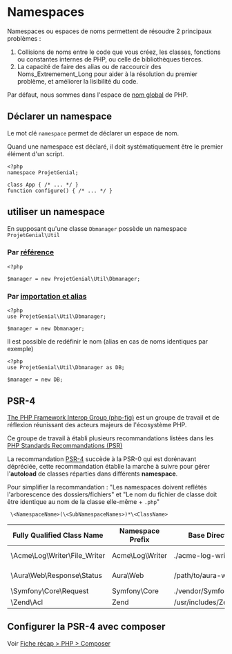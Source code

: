 # Namespaces

Namespaces ou espaces de noms permettent de résoudre 2 principaux problèmes :

1. Collisions de noms entre le code que vous créez, les classes, fonctions ou constantes internes de PHP, ou celle de bibliothèques tierces.
2. La capacité de faire des alias ou de raccourcir des Noms_Extremement_Long pour aider à la résolution du premier problème, et améliorer la lisibilité du code.

Par défaut, nous sommes dans l'espace de [nom global](https://secure.php.net/manual/fr/language.namespaces.global.php) de PHP.

## Déclarer un namespace

Le mot clé `namespace` permet de déclarer un espace de nom.

Quand une namespace est déclaré, il doit systématiquement être le premier élément d'un script.

```
<?php
namespace ProjetGenial;

class App { /* ... */ }
function configure() { /* ... */ }

```

## utiliser un namespace

En supposant qu'une classe `Dbmanager` possède un namespace `ProjetGenial\Util`

### Par [référence](https://secure.php.net/manual/fr/language.namespaces.basics.php)

```
<?php

$manager = new ProjetGenial\Util\Dbmanager;

```

### Par [importation et alias](https://secure.php.net/manual/fr/language.namespaces.importing.php)

```
<?php
use ProjetGenial\Util\Dbmanager;

$manager = new Dbmanager;

```

Il est possible de redéfinir le nom (alias en cas de noms identiques par exemple)

```
<?php
use ProjetGenial\Util\Dbmanager as DB;

$manager = new DB;

```

## PSR-4

[The PHP Framework Interop Group (php-fig)](http://www.php-fig.org/) est un groupe de travail et de réflexion réunissant des acteurs majeurs de l'écosystème PHP.

Ce groupe de travail à établi plusieurs recommandations listées dans les [PHP Standards Recommandations (PSR)](http://www.php-fig.org/psr/)

La recommandation [PSR-4](http://www.php-fig.org/psr/psr-4/) succède à la PSR-0 qui est dorénavant dépréciée, cette recommandation établie la marche à suivre pour gérer l'**autoload** de classes réparties dans différents **namespace**.

Pour simplifier la recommandation : "Les namespaces doivent reflétés l'arborescence des dossiers/fichiers" et "Le nom du fichier de classe doit être identique au nom de la classe elle-même + `.php`"

```
 \<NamespaceName>(\<SubNamespaceNames>)*\<ClassName>
```

 | Fully Qualified Class Name   | Namespace Prefix | Base Directory         | Resulting File Path                       |
 |------------------------------|------------------|------------------------|-------------------------------------------|
 | \Acme\Log\Writer\File_Writer | Acme\Log\Writer  | ./acme-log-writer/lib/ | ./acme-log-writer/lib/File_Writer.php     |
 | \Aura\Web\Response\Status    | Aura\Web         | /path/to/aura-web/src/ | /path/to/aura-web/src/Response/Status.php |
 | \Symfony\Core\Request        | Symfony\Core     | ./vendor/Symfony/Core/ | ./vendor/Symfony/Core/Request.php         |
 | \Zend\Acl                    | Zend             | /usr/includes/Zend/    | /usr/includes/Zend/Acl.php                |


## Configurer la PSR-4 avec composer

Voir [Fiche récap > PHP > Composer](composer.md)
